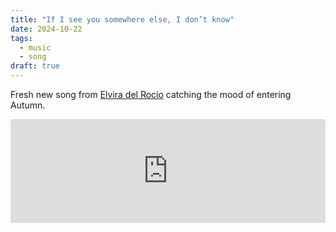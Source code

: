 ```yaml
---
title: "If I see you somewhere else, I don’t know"
date: 2024-10-22
tags:
  - music
  - song
draft: true
---
```


Fresh new song from [Elvira del Rocío](https://www.instagram.com/elvira.del.rocio?utm_source=ig_web_button_share_sheet&igsh=ZDNlZDc0MzIxNw==) catching the mood of entering Autumn.

<iframe width="100%" height="166" scrolling="no" frameborder="no" allow="autoplay" src="https://w.soundcloud.com/player/?url=https%3A//api.soundcloud.com/tracks/1939301531&color=%23ff5500&auto_play=false&hide_related=false&show_comments=true&show_user=true&show_reposts=false&show_teaser=false"></iframe><div style="font-size: 10px; color: #cccccc;line-break: anywhere;word-break: normal;overflow: hidden;white-space: nowrap;text-overflow: ellipsis; font-family: Interstate,Lucida Grande,Lucida Sans Unicode,Lucida Sans,Garuda,Verdana,Tahoma,sans-serif;font-weight: 100;"><a href="https://soundcloud.com/maleficae" title="elvira del rocío" target="_blank" style="color: #cccccc; text-decoration: none;"></div>